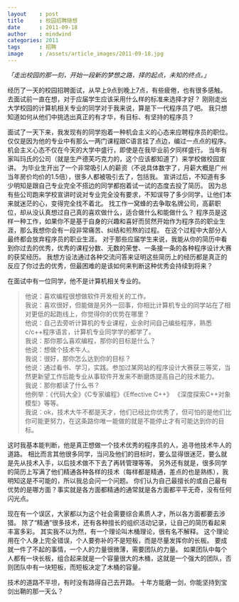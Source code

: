 ```yaml
---
layout    : post
title     : 校园招聘随想
date      : 2011-09-18
author    : mindwind
categories: 2011
tags      : 招聘
image     : /assets/article_images/2011-09-18.jpg
---
```



_「走出校园的那一刻，开始一段新的梦想之路，择的起点，未知的终点。」_


经历了一天的校园招聘面试，从早上9点到晚上7点，有些疲倦，也有很多感触。
去面试前一直在想，对于应届学生应该采用什么样的标准来选择才好？
刚刚走出大学校园的计算机相关专业的同学对于我来说，算是下一代程序员了吧。
我只想知道如何从他们中挑选出真正的有才华，有目标、有坚持的程序员？

面试了一天下来，我发现有的同学抱着一种机会主义的心态来应聘程序员的职位。
仅仅是因为他的专业中有那么一两门课程跟C语言挂了点边，编过一点点的程序。
机会主义心态不仅在今天的大学中盛行，即使是在我毕业前夕同样盛行。
当年有家叫玛氏的公司（就是生产德芙巧克力的，这个应该都知道了）来学校做校园宣讲。
为毕业生开出了一个非常吸引人的薪资（不说具体数字了，月薪大概是广州当年房价均价的1.5倍），很多人都被吸引去了，包括我。
宣讲过后，不知道有多少明知是跟自己专业完全不搭边的同学都抱着试一试的态度去投了简历。
因为总有些公司跑来学校宣讲时说对专业完全没有要求，不知误导了多少同学，让他们本来就迷茫的心，变得完全找不着北。
找工作一窝蜂的去争取名牌公司，高薪职位，却从没认真想过自己真的喜欢做什么，适合做什么和能做什么？
程序员是这样一种工作，如果你不是基于自身的兴趣和喜好而贸然开始作为程序员的职业生涯，那么我想你会有一段非常痛苦、纠结和煎熬的过程。
在这个过程中大部分人最终都会放弃程序员的职业生涯。
对于那些应届学生来说，我能从你的简历中看到你过去的优秀，优秀的课程分数、无数的荣誉、一条接一条的各种程序设计大赛的获奖经历。
我想方设法通过各种交流问答来证明这些简历上的经历都是真正的反应了你过去的优秀，但最困难的是该如何来判断这种优秀会持续到将来？

在面试中有一位同学，他不是计算机相关专业的。

  > 他说：喜欢编程很想做软件开发相关的工作。  
  > 我说：喜欢很好，但能做是另外一回事，你相比计算机专业的同学站在了相对更低的起跑线上，你觉得你的优势在哪里？  
  > 他说：自己去旁听计算机的专业课程，业余时间自己编些程序，熟悉c/c++程序语言，计算机专业同学学的都学了。  
  > 我说：那你那么喜欢编程，那你的目标是什么？  
  > 他说：想做个技术牛人。  
  > 我说：很好，那你怎么达到你的目标？  
  > 他说：通过看书、学习，实践。参加过某网站的程序设计大赛获三等奖，当然更新望工作后能专业从事软件开发来不断磨炼提高自己的技术能力。  
  > 我说：那你都读了什么书？  
  > 他例举：《代码大全》《C专家编程》《Effective C++》 《深度探索C++对象模型》等等。  
  > 我说：ok，技术大牛不都是天才，他们已经比你优秀了，但可怕的是他们比你可能更努力，在这条路你唯一能做的就是不能停止才有可能达到你的目标。

这时我基本能判断，他是真正想做一个技术优秀的程序员的人，追寻他技术牛人的道路。
相比而言其他很多同学，当问及他们的目标时，要么显得很迷茫，要么就是先从技术入手，以后技术做不下去了再转管理等等。
另外还有就是，很多同学的简历上写满了他们精通各种各样的技术（每样都是精通，差点的也是熟练），我明知这是不可能的，所以我总会问一个问题。
你们认为自己最擅长的或自己最有优势的是哪方面？事实就是各方面都精通的通常就是各方面都平平无奇，没有任何闪光点。

现在有一个误区，大家都以为这个社会需要综合素质人才，所以各方面都要去涉猎。
除了“精通”很多技术，还有各种擅长的组织活动记录，让自己的简历看起来丰富多彩。
其实我不以为然，有一个理论叫木桶理论，很有名不解释。
这个理论用在个人身上完全错误，个人要弥补的不是短板，而是尽量发挥你的长板。
要成就一件了不起的事情，一个人的力量很微薄，需要团队的力量。
如果团队中每个人都有一块长板，组合起来就是一个容量很大的木桶，这就是一个强大的团队，否则团队中有一块短板，而短板决定了木桶的容量。

技术的道路不平坦，有时没有路得自己去开路。
十年方能磨一剑，你能坚持到宝剑出鞘的那一天么？
